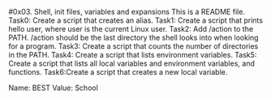 #0x03. Shell, init files, variables and expansions
This is a README file.
Task0: Create a script that creates an alias.
Task1: Create a script that prints hello user, where user is the current Linux user.
Task2: Add /action to the PATH. /action should be the last directory the shell looks into when looking for a program.
Task3: Create a script that counts the number of directories in the PATH.
Task4: Create a script that lists environment variables.
Task5: Create a script that lists all local variables and environment variables, and functions.
Task6:Create a script that creates a new local variable.

Name: BEST
Value: School
